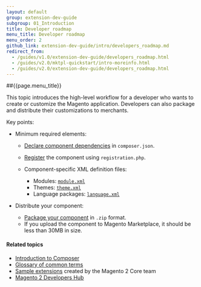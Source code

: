 ```yaml
---
layout: default
group: extension-dev-guide
subgroup: 01_Introduction
title: Developer roadmap
menu_title: Developer roadmap
menu_order: 2
github_link: extension-dev-guide/intro/developers_roadmap.md
redirect_from: 
  - /guides/v1.0/extension-dev-guide/developers_roadmap.html
  - /guides/v2.0/mktpl-quickstart/intro-moreinfo.html
  - /guides/v2.0/extension-dev-guide/developers_roadmap.html
---
```


##{{page.menu_title}}


This topic introduces the high-level workflow for a developer who wants to create or customize the Magento application. Developers can also package and distribute their customizations to merchants.

Key points:

*	Minimum required elements:

	*	<a href="{{ site.gdeurl }}extension-dev-guide/build/composer-integration.html">Declare component dependencies</a> in `composer.json`.
	*	<a href="{{ site.gdeurl }}extension-dev-guide/build/component-registration.html">Register</a> the component using `registration.php`.
	*	Component-specific XML definition files: 

		*	Modules: <a href="{{ site.gdeurl }}extension-dev-guide/build/create_component.html">`module.xml`</a>
		*	Themes: <a href="{{ site.gdeurl }}frontend-dev-guide/themes/theme-create.html#fedg_create_theme_how-to_declare">`theme.xml`</a>
		*	Language packages: <a href="{{ site.gdeurl }}config-guide/cli/config-cli-subcommands-i18n.html#config-cli-subcommands-xlate-pack-meta-xml">`language.xml`</a>
*	Distribute your component:

	*	<a href="{{ site.gdeurl }}extension-dev-guide/package_module.html">Package your component</a> in `.zip` format.
	*	If you upload the component to Magento Marketplace, it should be less than 30MB in size.

#### Related topics
*	<a href="{{ site.gdeurl }}extension-dev-guide/intro/intro-composer.html">Introduction to Composer</a>
*	<a href="{{ site.gdeurl }}extension-dev-guide/intro/intro-composer-gloss.html">Glossary of common terms</a>
*	<a href="https://github.com/magento/magento2-samples" target="_blank">Sample extensions</a> created by the Magento 2 Core team
*	<a href="http://magento.com/developers/magento2" target="_blank">Magento 2 Developers Hub</a>